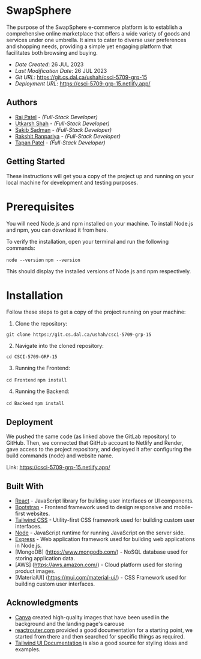 # SwapSphere

The purpose of the SwapSphere e-commerce platform is to establish a comprehensive
online marketplace that offers a wide variety of goods and services under one umbrella. It
aims to cater to diverse user preferences and shopping needs, providing a simple yet
engaging platform that facilitates both browsing and buying.

- _Date Created_: 26 JUL 2023
- _Last Modification Date_: 26 JUL 2023
- _Git URL_: <https://git.cs.dal.ca/ushah/csci-5709-grp-15>
- _Deployment URL_: <https://csci-5709-grp-15.netlify.app/>

## Authors

- [Raj Patel](rj540530@dal.ca) - _(Full-Stack Developer)_
- [Utkarsh Shah](utkarsh.shah@dal.ca) - _(Full-Stack Developer)_
- [Sakib Sadman](sakib.sadman@dal.ca) - _(Full-Stack Developer)_
- [Rakshit Ranpariya](rk371915@dal.ca) - _(Full-Stack Developer)_
- [Tapan Patel](tapan.patel@dal.ca) - _(Full-Stack Developer)_

## Getting Started

These instructions will get you a copy of the project up and running on your local machine for development and testing purposes.

# Prerequisites

You will need Node.js and npm installed on your machine. To install Node.js and npm, you can download it from here.

To verify the installation, open your terminal and run the following commands:

`node --version`
`npm --version`

This should display the installed versions of Node.js and npm respectively.

# Installation

Follow these steps to get a copy of the project running on your machine:

1. Clone the repository:

`git clone https://git.cs.dal.ca/ushah/csci-5709-grp-15`

2. Navigate into the cloned repository:

`cd CSCI-5709-GRP-15`

3. Running the Frontend:

`cd Frontend`
`npm install`

4. Running the Backend:

`cd Backend`
`npm install`

## Deployment

We pushed the same code (as linked above the GitLab repository) to GitHub. Then, we connected that GitHub account to Netlify and Render, gave access to the project repository, and deployed it after configuring the build commands (node) and website name.

Link: <https://csci-5709-grp-15.netlify.app/>

## Built With

- [React](https://react.dev/) - JavaScript library for building user interfaces or UI components.
- [Bootstrap](https://getbootstrap.com/) - Frontend framework used to design responsive and mobile-first websites.
- [Tailwind CSS](https://tailwindcss.com/) - Utility-first CSS framework used for building custom user interfaces.
- [Node](https://nodejs.org/) - JavaScript runtime for running JavaScript on the server side.
- [Express](https://expressjs.com/) - Web application framework used for building web applications in Node.js.
- [MongoDB] (https://www.mongodb.com/) - NoSQL database used for storing application data.
- [AWS] (https://aws.amazon.com/) - Cloud platform used for storing product images.
- [MaterialUI] (https://mui.com/material-ui/) - CSS Framework used for building custom user interfaces.

## Acknowledgments

- [Canva](https://canva.com/) created high-quality images that have been used in the background and the landing page's carouse
- [reactrouter.com](https://reactrouter.com/en/main) provided a good documentation for a starting point, we started from there and then searched for specific things as required.
- [Tailwind UI Documentation](https://mui.com/material-ui/) is also a good source for styling ideas and examples.
